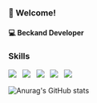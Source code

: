 ### 🐬 Welcome!
#### :computer: Beckand Developer

### Skills
<img src="https://img.shields.io/badge/Java-007396?style=for-the-badge&logo=Java&logoColor=white"> &nbsp;
<img src="https://img.shields.io/badge/Spring-6DB33F?style=for-the-badge&logo=spring&logoColor=white"> &nbsp;
<img src="https://img.shields.io/badge/SpringBoot-6DB33F?style=for-the-badge&logo=springboot&logoColor=white"> &nbsp;
<img src="https://img.shields.io/badge/Oracle-F80000?style=for-the-badge&logo=oracle&logoColor=white"> &nbsp;
<img src="https://img.shields.io/badge/Mysql-4479A1?style=for-the-badge&logo=mysql&logoColor=white"> &nbsp;

![Anurag's GitHub stats](https://github-readme-stats.vercel.app/api?username=hwiseo-cho&show_icons=true&bg_color=00000000)
